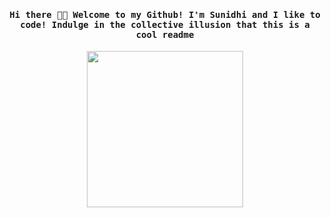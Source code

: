 
<h4 align="center"><samp> Hi there 👋🏾  Welcome to my Github! I'm Sunidhi and I like to code! Indulge in the collective illusion that this is a cool readme </samp></h4>

<p align="center">
  <img width="250" src="https://media.giphy.com/media/MT5UUV1d4CXE2A37Dg/giphy.gif">
</p>
